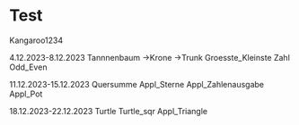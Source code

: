 # Test
Kangaroo1234

4.12.2023-8.12.2023
Tannnenbaum
->Krone
->Trunk
Groesste_Kleinste Zahl
Odd_Even

11.12.2023-15.12.2023
Quersumme
Appl_Sterne
Appl_Zahlenausgabe
Appl_Pot

18.12.2023-22.12.2023
Turtle
Turtle_sqr
Appl_Triangle
